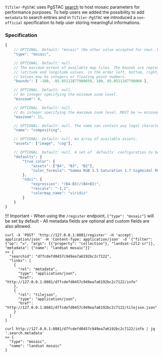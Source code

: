 `TiTiler-PgSTAC` uses PgSTAC [search](https://github.com/stac-utils/pgstac/blob/3499daa2bfa700ae7bb07503795c169bf2ebafc7/sql/004_search.sql#L907-L915) to host mosaic parameters for performance purposes. To help users we added the possibility to add `metadata` to search entries and in `TiTiler-PgSTAC` we introduced a `non-official` specification to help user storing meaningful informations.

### Specification

```js
{
    // OPTIONAL. Default: "mosaic" (No other value accepted for now). Describe the `type` of metadata.
    "type": "mosaic",

    // OPTIONAL. Default: null.
    // The maximum extent of available map tiles. The bounds are represented in WGS:84
    // latitude and longitude values, in the order left, bottom, right, top.
    // Values may be integers or floating point numbers.
    "bounds": [ -180, -85.05112877980659, 180, 85.0511287798066 ],

    // OPTIONAL. Default: null.
    // An integer specifying the minimum zoom level.
    "minzoom": 0,

    // OPTIONAL. Default: null.
    // An integer specifying the maximum zoom level. MUST be >= minzoom.
    "maxzoom": 11,

    // OPTIONAL. Default: null. The name can contain any legal character.
    "name": "compositing",

    // OPTIONAL. Default: null. An array of available assets.
    "assets": ["image", "cog"],

    // OPTIONAL. Default: null. A set of `defaults` configuration to be forwarded to the /tiles endpoints.
    "defaults": {
        "true_color": {
            "assets": ["B4", "B3", "B2"],
            "color_formula": "Gamma RGB 3.5 Saturation 1.7 Sigmoidal RGB 15 0.35",
        },
        "ndvi": {
            "expression": "(B4-B3)/(B4+B3)",
            "rescale": "-1,1",
            "colormap_name": "viridis"
        }
    }
}
```

!!! Important
    - When using the `/register` endpoint, `{"type": "mosaic"}` will be set by default
    - All metadata fields are optional and custom fields are also allowed.


```
curl -X 'POST' 'http://127.0.0.1:8081/register' -H 'accept: application/json' -H 'Content-Type: application/json' -d '{"filter": {"op": "=", "args": [{"property": "collection"}, "landsat-c2l2-sr"]}, "metadata": {"name": "landsat mosaic"}}'
>> {
  "searchid": "d7fcdefd0457c949ea7a6192bc2c7122",
  "links": [
    {
      "rel": "metadata",
      "type": "application/json",
      "href": "http://127.0.0.1:8081/d7fcdefd0457c949ea7a6192bc2c7122/info"
    },
    {
      "rel": "tilejson",
      "type": "application/json",
      "href": "http://127.0.0.1:8081/d7fcdefd0457c949ea7a6192bc2c7122/tilejson.json"
    }
  ]
}

curl http://127.0.0.1:8081/d7fcdefd0457c949ea7a6192bc2c7122/info | jq '.search.metadata'
>> {
  "type": "mosaic",
  "name": "landsat mosaic"
}
```
